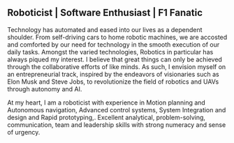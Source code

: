 ## Roboticist | Software Enthusiast | F1 Fanatic

Technology has automated and eased into our lives as a dependent shoulder. From self-driving cars to home robotic machines, we are accosted and comforted by our need for technology in the smooth execution of our daily tasks. Amongst the varied technologies, Robotics in particular has always piqued my interest. I believe that great things can only be achieved through the collaborative efforts of like minds. As such, I envision myself on an entrepreneurial track, inspired by the endeavors of visionaries such as Elon Musk and Steve Jobs, to revolutionize the field of robotics and UAVs through autonomy and AI.

At my heart, I am a roboticist with experience in Motion planning and Autonomous navigation, Advanced control systems, System Integration and design and Rapid prototyping,. Excellent analytical, problem-solving, communication, team and leadership skills with strong numeracy and sense of urgency.